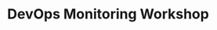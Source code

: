 ---
title: DevOps Monitoring Workshop
ExternalLink: https://cdn2.hubspot.net/hubfs/732832/One-pagers/CloudOps_1Pager_DevOps-Monitoring_Workshop.pdf
resources:
- name: "thumbnail"
  src: "devops-monitoring.png"
---